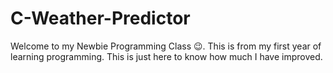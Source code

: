 # C-Weather-Predictor
Welcome to my Newbie Programming Class 😉. This is from my first year of learning programming. This is just here to know how much I have improved.
